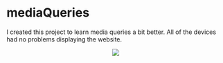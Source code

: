 # mediaQueries

I created this project to learn media queries a bit better. All of the devices had no problems displaying the website.

<p align="center">
  <img src="https://raw.githubusercontent.com/jonwow/mediaQueries/master/preview.gif">
</p>
